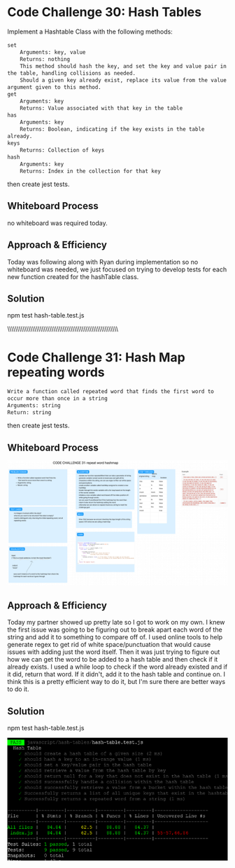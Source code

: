 # Code Challenge 30: Hash Tables

Implement a Hashtable Class with the following methods:

    set
        Arguments: key, value
        Returns: nothing
        This method should hash the key, and set the key and value pair in the table, handling collisions as needed.
        Should a given key already exist, replace its value from the value argument given to this method.
    get
        Arguments: key
        Returns: Value associated with that key in the table
    has
        Arguments: key
        Returns: Boolean, indicating if the key exists in the table already.
    keys
        Returns: Collection of keys
    hash
        Arguments: key
        Returns: Index in the collection for that key

then create jest tests.

## Whiteboard Process

no whiteboard was required today.

## Approach & Efficiency

Today was following along with Ryan during implementation so no whiteboard was needed, we just focused on trying to develop tests for each new function created for the hashTable class.

## Solution

npm test hash-table.test.js

\\\\\\\\\\\\\\\\\\\\\\\\\\\\\\\\\\\\\\\\\\\\\\\\\\\\\\\\\\\\\\\\\\\\\\\\\\\\\\\\\\\\\\\\\\\\\\\\\\\\\\\\\\\\\\\\\\\\

# Code Challenge 31: Hash Map repeating words


    Write a function called repeated word that finds the first word to occur more than once in a string
    Arguments: string
    Return: string


then create jest tests.

## Whiteboard Process

![Alt text](../../assets/CodeChallenge31WhiteBoard.png)


## Approach & Efficiency

Today my partner showed up pretty late so I got to work on my own.  I knew the first issue was going to be figuring out to break apart each word of the string and add it to something to compare off of.  I used online tools to help generate regex to get rid of white space/punctuation that would cause issues with adding just the word itself.  Then it was just trying to figure out how we can get the word to be added to a hash table and then check if it already exists.  I used a while loop to check if the word already existed and if it did, return that word.  If it didn't, add it to the hash table and continue on.  I think this is a pretty efficient way to do it, but I'm sure there are better ways to do it.

## Solution

npm test hash-table.test.js

![Alt text](<../../assets/Screenshot 2023-06-27 142124.png>)
